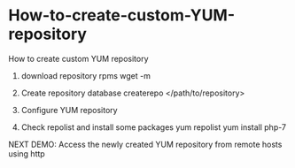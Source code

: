 # How-to-create-custom-YUM-repository
How to create custom YUM repository

1. download repository rpms
  wget -m <web repo url>

2. Create repository database
  createrepo </path/to/repository>

3. Configure YUM repository

4. Check repolist and install some packages
  yum repolist
  yum install php-7

NEXT DEMO: Access the newly created YUM repository from remote hosts using http 

